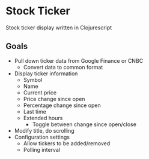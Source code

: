 Stock Ticker
============

Stock ticker display written in Clojurescript

Goals
-----
- Pull down ticker data from Google Finance or CNBC
    - Convert data to common format
- Display ticker information
    - Symbol
    - Name
    - Current price
    - Price change since open
    - Percentage change since open
    - Last time
    - Extended hours
        - Toggle between change since open/close
- Modify title, do scrolling
- Configuration settings
    - Allow tickers to be added/removed
    - Polling interval